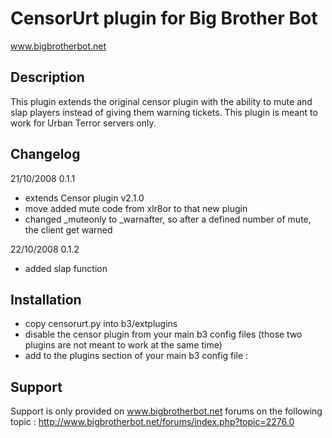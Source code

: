 CensorUrt plugin for Big Brother Bot
====================================

www.bigbrotherbot.net


Description
-----------

This plugin extends the original censor plugin with the ability to mute and
slap players instead of giving them warning tickets.
This plugin is meant to work for Urban Terror servers only.


Changelog
---------

21/10/2008 0.1.1
 - extends Censor plugin v2.1.0
 - move added mute code from xlr8or to that new plugin
 - changed _muteonly to _warnafter, so after a defined number of mute, the client get warned

22/10/2008 0.1.2
 - added slap function


Installation
------------
 
 * copy censorurt.py into b3/extplugins
 * disable the censor plugin from your main b3 config files (those two plugins
   are not meant to work at the same time)
 * add to the plugins section of your main b3 config file : 
   <plugin name="censorurt" config="@conf/plugin_censorurt.xml" />


Support
-------

Support is only provided on www.bigbrotherbot.net forums on the following topic :
http://www.bigbrotherbot.net/forums/index.php?topic=2276.0

